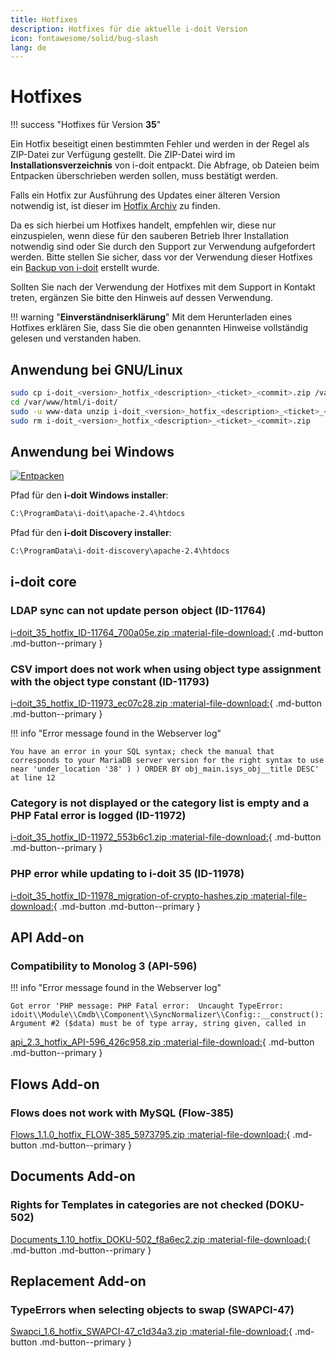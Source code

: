 ```yaml
---
title: Hotfixes
description: Hotfixes für die aktuelle i-doit Version
icon: fontawesome/solid/bug-slash
lang: de
---
```


# Hotfixes

!!! success "Hotfixes für Version **35**"

Ein Hotfix beseitigt einen bestimmten Fehler und werden in der Regel als ZIP-Datei zur Verfügung gestellt. Die ZIP-Datei wird im **Installationsverzeichnis** von i-doit entpackt. Die Abfrage, ob Dateien beim Entpacken überschrieben werden sollen, muss bestätigt werden.

Falls ein Hotfix zur Ausführung des Updates einer älteren Version notwendig ist, ist dieser im [Hotfix Archiv](hotfix-archiv/index.md) zu finden.

Da es sich hierbei um Hotfixes handelt, empfehlen wir, diese nur einzuspielen, wenn diese für den sauberen Betrieb Ihrer Installation notwendig sind oder Sie durch den Support zur Verwendung aufgefordert werden. Bitte stellen Sie sicher, dass vor der Verwendung dieser Hotfixes ein [Backup von i-doit](../../wartung-und-betrieb/daten-sichern-und-wiederherstellen/index.md) erstellt wurde.

Sollten Sie nach der Verwendung der Hotfixes mit dem Support in Kontakt treten, ergänzen Sie bitte den Hinweis auf dessen Verwendung.

!!! warning "**Einverständniserklärung**"
    Mit dem Herunterladen eines Hotfixes erklären Sie, dass Sie die oben genannten Hinweise vollständig gelesen und verstanden haben.

## Anwendung bei GNU/Linux

```sh
sudo cp i-doit_<version>_hotfix_<description>_<ticket>_<commit>.zip /var/www/html/i-doit/
cd /var/www/html/i-doit/
sudo -u www-data unzip i-doit_<version>_hotfix_<description>_<ticket>_<commit>.zip
sudo rm i-doit_<version>_hotfix_<description>_<ticket>_<commit>.zip
```

## Anwendung bei Windows

[![Entpacken](../../assets/images/de/administration/hotfixes/example-windows-zip.png)](../../assets/images/de/administration/hotfixes/example-windows-zip.png)

Pfad für den **i-doit Windows installer**:

```txt
C:\ProgramData\i-doit\apache-2.4\htdocs
```

Pfad für den **i-doit Discovery installer**:

```txt
C:\ProgramData\i-doit-discovery\apache-2.4\htdocs
```

## i-doit core

### LDAP sync can not update person object (ID-11764)

[i-doit_35_hotfix_ID-11764_700a05e.zip :material-file-download:](../../assets/downloads/hotfixes/35/i-doit_35_hotfix_ID-11764_700a05e.zip){ .md-button .md-button--primary }

### CSV import does not work when using object type assignment with the object type constant (ID-11793)

[i-doit_35_hotfix_ID-11973_ec07c28.zip :material-file-download:](../../assets/downloads/hotfixes/35/i-doit_35_hotfix_ID-11973_ec07c28.zip){ .md-button .md-button--primary }

!!! info "Error message found in the Webserver log"

    You have an error in your SQL syntax; check the manual that corresponds to your MariaDB server version for the right syntax to use near 'under_location '38' ) ) ORDER BY obj_main.isys_obj__title DESC' at line 12

### Category is not displayed or the category list is empty and a PHP Fatal error is logged (ID-11972)

[i-doit_35_hotfix_ID-11972_553b6c1.zip :material-file-download:](../../assets/downloads/hotfixes/35/i-doit_35_hotfix_ID-11972_553b6c1.zip){ .md-button .md-button--primary }

### PHP error while updating to i-doit 35 (ID-11978)

[i-doit_35_hotfix_ID-11978_migration-of-crypto-hashes.zip :material-file-download:](../../assets/downloads/hotfixes/35/i-doit_35_hotfix_ID-11978_migration-of-crypto-hashes.zip){ .md-button .md-button--primary }

## API Add-on

### Compatibility to Monolog 3 (API-596)

!!! info "Error message found in the Webserver log"

    Got error 'PHP message: PHP Fatal error:  Uncaught TypeError: idoit\\Module\\Cmdb\\Component\\SyncNormalizer\\Config::__construct(): Argument #2 ($data) must be of type array, string given, called in

[api_2.3_hotfix_API-596_426c958.zip :material-file-download:](../../assets/downloads/hotfixes/api/api_2.3_hotfix_API-596_426c958.zip){ .md-button .md-button--primary }

## Flows Add-on

### Flows does not work with MySQL (Flow-385)

[Flows_1.1.0_hotfix_FLOW-385_5973795.zip :material-file-download:](../../assets/downloads/hotfixes/flows/Flows_1.1.0_hotfix_FLOW-385_5973795.zip){ .md-button .md-button--primary }

## Documents Add-on

### Rights for Templates in categories are not checked (DOKU-502)

[Documents_1.10_hotfix_DOKU-502_f8a6ec2.zip :material-file-download:](../../assets/downloads/hotfixes/documents/Documents_1.10_hotfix_DOKU-502_f8a6ec2.zip){ .md-button .md-button--primary }

## Replacement Add-on

### TypeErrors when selecting objects to swap (SWAPCI-47)

[Swapci_1.6_hotfix_SWAPCI-47_c1d34a3.zip :material-file-download:](../../assets/downloads/hotfixes/swap-ci/Swapci_1.6_hotfix_SWAPCI-47_c1d34a3.zip){ .md-button .md-button--primary }
